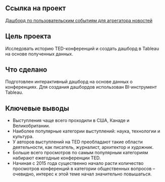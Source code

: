 ## Ссылка на проект

[Дашборд по пользовательским событиям для агрегатора новостей](https://public.tableau.com/app/profile/aleksandra.selezneva/viz/10_Tableau_17127027633010/sheet22?publish=yes)

## Цель проекта

Исследовать историю TED-конференций и создать дашборд в Tableau на основе полученных данных.

## Что сделано

Подготовлен интерактивный дашборд на основе данных о конференциях. Для создания дашбордов использован BI-инструмент Tableau.

## Ключевые выводы

- Выступления чаще всего проходили в США, Канаде и Великобритании.
- Наиболее популярные категории выступлений: наука, технологии и культура.
- У авторов выступлений на TED преобладают такие области деятельности, как писатель, журналист, архитектор и художник.
- Больше всего просмотров по самым популярным категориям набирают ежегодные конференции TED.
- Начиная с 2015 года существенно начало расти количество просмотров конференций в категории общественных вопросов – очевидно, интерес к этой теме начал значительно повышаться.
